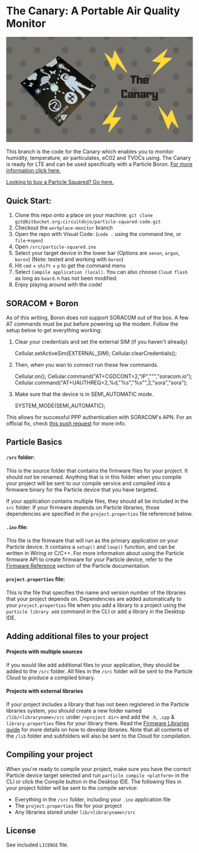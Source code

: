 # The Canary: A Portable Air Quality Monitor

![Finished product](images/canary.png)

This branch is the code for the Canary which enables you to monitor humidity, temperature, air particulates, eC02 and TVOCs using. The Canary is ready for LTE and can be used specifically with a Particle Boron. [For more information click here.](https://www.hackster.io/jaredwolff/the-canary-a-portable-air-quality-monitor-99a1f4)

[Looking to buy a Particle Squared? Go here.](https://www.jaredwolff.com/store/particle-squared/)

## Quick Start:

1. Clone this repo onto a place on your machine: `git clone git@bitbucket.org:circuitdojo/particle-squared-code.git`
2. Checkout the `workplace-monitor` branch
3. Open the repo with Visual Code: (`code .` using the command line, or `file`->`open`)
4. Open `/src/particle-squared.ino`
5. Select your target device in the lower bar (Options are `xenon`, `argon`, `boron`) (Note: tested and working with `boron`)
6. Hit `cmd` + `shift` + `p` to get the command menu
7. Select `Compile application (local)`. You can also choose `Cloud flash` as long as `board.h` has not been modified.
8. Enjoy playing around with the code!

## SORACOM + Boron

As of this writing, Boron does not support SORACOM out of the box. A few AT commands must be put before powering up the modem. Follow the setup below to get everything working:

1. Clear your credentials and set the external SIM (if you haven't already)

    Cellular.setActiveSim(EXTERNAL_SIM);
    Cellular.clearCredentials();

2. Then, when you wan to connect run these few commands.

    Cellular.on();
    Cellular.command("AT+CGDCONT=2,\"IP\",\"\"","soracom.io");
    Cellular.command("AT+UAUTHREQ=2,%d,\"%s\",\"%s\"",2,"sora","sora");

3. Make sure that the device is in SEMI_AUTOMATIC mode.

    SYSTEM_MODE(SEMI_AUTOMATIC);

This allows for successful PPP authentication with SORACOM's APN. For an official fix, check [this push request](https://github.com/particle-iot/device-os/pull/1798) for more info.

## Particle Basics

#### ```/src``` folder:
This is the source folder that contains the firmware files for your project. It should *not* be renamed.
Anything that is in this folder when you compile your project will be sent to our compile service and compiled into a firmware binary for the Particle device that you have targeted.

If your application contains multiple files, they should all be included in the `src` folder. If your firmware depends on Particle libraries, those dependencies are specified in the `project.properties` file referenced below.

#### ```.ino``` file:
This file is the firmware that will run as the primary application on your Particle device. It contains a `setup()` and `loop()` function, and can be written in Wiring or C/C++. For more information about using the Particle firmware API to create firmware for your Particle device, refer to the [Firmware Reference](https://docs.particle.io/reference/firmware/) section of the Particle documentation.

#### ```project.properties``` file:
This is the file that specifies the name and version number of the libraries that your project depends on. Dependencies are added automatically to your `project.properties` file when you add a library to a project using the `particle library add` command in the CLI or add a library in the Desktop IDE.

## Adding additional files to your project

#### Projects with multiple sources
If you would like add additional files to your application, they should be added to the `/src` folder. All files in the `/src` folder will be sent to the Particle Cloud to produce a compiled binary.

#### Projects with external libraries
If your project includes a library that has not been registered in the Particle libraries system, you should create a new folder named `/lib/<libraryname>/src` under `/<project dir>` and add the `.h`, `.cpp` & `library.properties` files for your library there. Read the [Firmware Libraries guide](https://docs.particle.io/guide/tools-and-features/libraries/) for more details on how to develop libraries. Note that all contents of the `/lib` folder and subfolders will also be sent to the Cloud for compilation.

## Compiling your project

When you're ready to compile your project, make sure you have the correct Particle device target selected and run `particle compile <platform>` in the CLI or click the Compile button in the Desktop IDE. The following files in your project folder will be sent to the compile service:

- Everything in the `/src` folder, including your `.ino` application file
- The `project.properties` file for your project
- Any libraries stored under `lib/<libraryname>/src`

## License

See included `LICENSE` file.